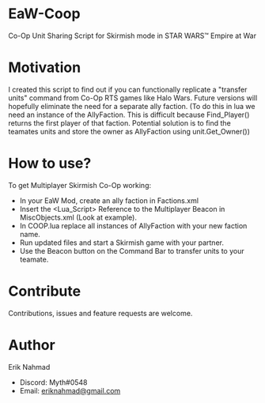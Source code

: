 # EaW-Coop
Co-Op Unit Sharing Script for Skirmish mode in STAR WARS™ Empire at War


# Motivation
I created this script to find out if you can functionally replicate a "transfer units" command from Co-Op RTS games like Halo Wars. Future versions will hopefully eliminate the need for a separate ally faction. (To do this in lua we need an instance of the AllyFaction. This is difficult because Find_Player() returns the first player of that faction. Potential solution is to find the teamates units and store the owner as AllyFaction using unit.Get_Owner())


# How to use?
To get Multiplayer Skirmish Co-Op working:
- In your EaW Mod, create an ally faction in Factions.xml
- Insert the <Lua_Script> Reference to the Multiplayer Beacon in MiscObjects.xml (Look at example).
- In COOP.lua replace all instances of AllyFaction with your new faction name.
- Run updated files and start a Skirmish game with your partner.
- Use the Beacon button on the Command Bar to transfer units to your teamate.


# Contribute
Contributions, issues and feature requests are welcome.


# Author
Erik Nahmad
- Discord: Myth#0548
- Email: eriknahmad@gmail.com


